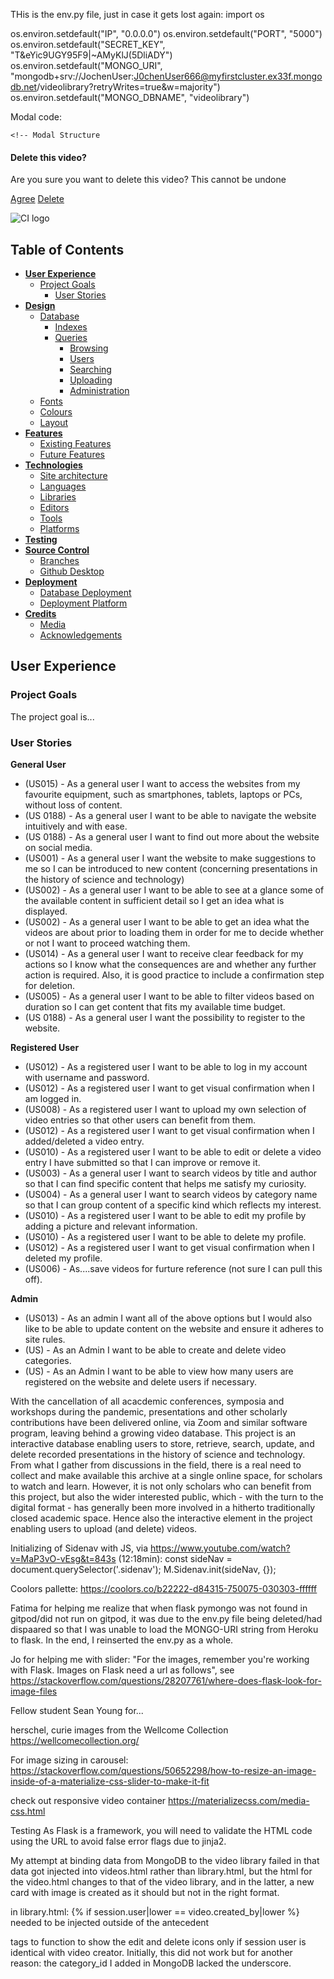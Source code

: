 

THis is the env.py file, just in case it gets lost again:
import os

os.environ.setdefault("IP", "0.0.0.0")
os.environ.setdefault("PORT", "5000")
os.environ.setdefault("SECRET_KEY", "T&eYic9UGY95F9|~AMyKlJ(5DliADY")
os.environ.setdefault("MONGO_URI", "mongodb+srv://JochenUser:J0chenUser666@myfirstcluster.ex33f.mongodb.net/videolibrary?retryWrites=true&w=majority")
os.environ.setdefault("MONGO_DBNAME", "videolibrary")



Modal code:

<!---->

    <!-- Modal Structure 
  <div id="delete_video" class="modal">
    <div class="modal-content">
      <h4>Delete this video?</h4>
      <p>Are you sure you want to delete this video? This cannot be undone</p>
    </div>
    <div class="modal-footer">
        <a href="#!" class="modal-close waves-effect waves-green btn-flat">Agree</a>
      <a href="{{ url_for('delete_video', video_id=video._id) }}" class="btn btn-danger">Delete</a>
    </div>
  </div-->
       


<!--Modal from Santé
<div class="modal fade" id="delete_video_{{video._id}}" tabindex="-1" role="dialog"
    aria-labelledby="delete_video_{{video._id}}" aria-hidden="true">
    <div class="modal-dialog modal-dialog-centered " role="document">
        <div class="modal-content rounded-0">
            <div class="modal-header">
                <h5 class="modal-title">Delete this video?</h5>
                <button type="button" class="close" data-dismiss="modal" aria-label="Close">
                    <span aria-hidden="true">&times;</span>
                </button>
            </div>
            <div class="modal-body">
                Are you sure you want to delete this cocktail? This will be deleted forever.
            </div>
            <div class="modal-footer">
                <button type="button" class="btn btn-warning text-white" data-dismiss="modal">Cancel</button>
                <a href="{{ url_for('delete_video', video_id=video._id)}}" class="btn btn-danger">Delete</a>
            </div>
        </div>
    </div>
</div-->




![CI logo](https://codeinstitute.s3.amazonaws.com/fullstack/ci_logo_small.png)

## Table of Contents

- **[User Experience](#User-Experience)**
  - [Project Goals](#Project-Goals)
    - [User Stories](#User-Stories)
- **[Design](#Design)**
  - [Database](#Database)
    - [Indexes](#Indexes)
    - [Queries](#Queries)
      - [Browsing](#Browsing)
      - [Users](#Users)
      - [Searching](#Searching)
      - [Uploading](#Uploading)
      - [Administration](#Administration)
  - [Fonts](#Fonts)
  - [Colours](#Colours)
  - [Layout](#Layout)
- **[Features](#Features)**
  - [Existing Features](#Existing-Features)
  - [Future Features](Future-Features)
- **[Technologies](#Technologies)**
  - [Site architecture](#Site-architecture)
  - [Languages](#Languages)
  - [Libraries](#Libraries)
  - [Editors](#Editors)
  - [Tools](#Tools)
  - [Platforms](#Platforms)
- **[Testing](#Testing)**
- **[Source Control](#Source-Control)**
  - [Branches](#Branches)
  - [Github Desktop](#Github-Desktop)
- **[Deployment](#Deployment)**
  - [Database Deployment](#Database-Deployment)
  - [Deployment Platform](#Deployment-Platform)
- **[Credits](#Credits)**
  - [Media](#Media)
  - [Acknowledgements](#Acknowledgements)

## User Experience

### Project Goals

The project goal is...

### User Stories

**General User**


- (US015) - As a general user I want to access the websites from my favourite equipment, such as smartphones, tablets, laptops or PCs, without loss of content.
- (US 0188) - As a general user I want to be able to navigate the website intuitively and with ease.
- (US 0188) - As a general user I want to find out more about the website on social media.
- (US001) - As a general user I want the website to make suggestions to me so I can be introduced to new content (concerning presentations in the history of science and technology)
- (US002) - As a general user I want to be able to see at a glance some of the available content in sufficient detail so I get an idea what is displayed.
- (US002) - As a general user I want to be able to get an idea what the videos are about prior to loading them in order for me to decide whether or not I want to proceed watching them.  
- (US014) - As a general user I want to receive clear feedback for my actions so I know what the consequences are and whether any further action is required.
  Also, it is good practice to include a confirmation step for deletion. 
- (US005) - As a general user I want to be able to filter videos based on duration so I can get content that fits my available time budget.
- (US 0188) - As a general user I want the possibility to register to the website.


**Registered User**

- (US012) - As a registered user I want to be able to log in my account with username and password.
- (US012) - As a registered user I want to get visual confirmation when I am logged in.
- (US008) - As a registered user I want to upload my own selection of video entries so that other users can benefit from them.
- (US012) - As a registered user I want to get visual confirmation when I added/deleted a video entry.
- (US010) - As a registered user I want to be able to edit or delete a video entry I have submitted so that I can improve or remove it.
- (US003) - As a general user I want to search videos by title and author so that I can find specific content that helps me satisfy my curiosity.
- (US004) - As a general user I want to search videos by category name so that I can group content of a specific kind which reflects my interest.
- (US010) - As a registered user I want to be able to edit my profile by adding a picture and relevant information.
- (US010) - As a registered user I want to be able to delete my profile.
- (US012) - As a registered user I want to get visual confirmation when I deleted my profile.
- (US006) - As....save videos for furture reference (not sure I can pull this off).


**Admin**
- (US013) - As an admin I want all of the above options but I would also like to be able to update content on the website and ensure it adheres to site rules.
- (US) - As an Admin I want to be able to create and delete video categories.
- (US) - As an Admin I want to be able to view how many users are registered on the website and delete users if necessary.
 







With the cancellation of all acacdemic conferences, symposia and workshops during the pandemic, presentations and other scholarly contributions 
have been delivered online, via Zoom and similar software program, leaving behind a growing video database. This project is an interactive database 
enabling users to store, retrieve, search, update, and delete recorded presentations in the history of science and technology. From what I gather from 
discussions in the field, there is a real need to collect and make available this archive at a single online space, for scholars to watch and learn. 
However, it is not only scholars who can benefit from this project, but also the wider interested public, which - with the turn to the digital format - has generally 
been more involved in a hitherto traditionally closed academic space. Hence also the interactive element in the project enabling users to upload (and delete) videos.
 


Initializing of Sidenav with JS, via https://www.youtube.com/watch?v=MaP3vO-vEsg&t=843s (12:18min):
const sideNav = document.querySelector('.sidenav');
M.Sidenav.init(sideNav, {});




Coolors pallette: https://coolors.co/b22222-d84315-750075-030303-ffffff


Fatima for helping me realize that when flask pymongo was not found in gitpod/did not run on gitpod, 
it was due to the env.py file being deleted/had dispaared so that I was unable to load the MONGO-URI string from Heroku to flask. In the end, I reinserted the env.py as a whole.

Jo for helping me with slider: "For the images, remember you're working with Flask. Images on Flask need a url as follows", see https://stackoverflow.com/questions/28207761/where-does-flask-look-for-image-files

Fellow student Sean Young for...

herschel, curie images from the Wellcome Collection https://wellcomecollection.org/

For image sizing in carousel:
https://stackoverflow.com/questions/50652298/how-to-resize-an-image-inside-of-a-materialize-css-slider-to-make-it-fit

check out responsive video container https://materializecss.com/media-css.html


Testing
As Flask is a framework, you will need to validate the HTML code using the URL to avoid false error flags due to jinja2. 



My attempt at binding data from MongoDB to the video library failed in that data got injected into videos.html rather than library.html, but the html for the video.html changes to 
that of the video library, and in the latter, a new card with image is created as it should but not in the right format.



in library.html:
{% if session.user|lower == video.created_by|lower %} needed to be injected outside of the antecedent <P></P> tags to function to show the edit and delete icons only if session user
is identical with video creator. Initially, this did not work but for another reason: the category_id I added in MongoDB lacked the underscore.




   <!--{% for video in videos %}
    {{ video.video_title }}<br>
    {{ video.category_name }}<br>
    {{ video.video_description }}<br>
    {{ video.video_venue }}<br>
    {{ video.video_author }}<br>
    {{ video.date }}<br>
    {{ video.video_link}}<br>
    {% endfor %}-->
<!--Featured Videos-->


